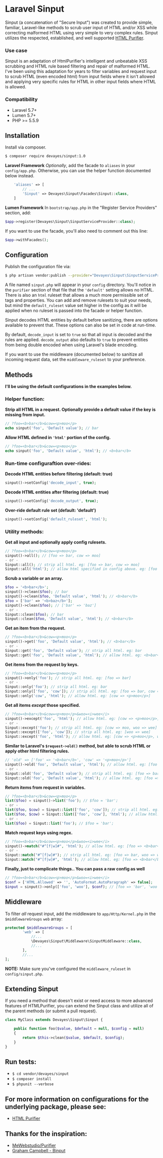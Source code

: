 


Laravel Sinput
==========

Sinput (a concatenation of "Secure Input") was created to provide simple, familiar, Laravel-like methods to scrub user input of HTML and/or XSS while correcting malformed HTML using very simple to very complex rules. Sinput utilizes the respected, established, and well supported [HTML Purifier](http://htmlpurifier.org/ "HTML Purifier").

### Use case
Sinput is an adaptation of HtmlPurifier's intelligent and unbeatable XSS scrubbing and HTML rule based filtering and repair of malformed HTML. I've been using this adaptation for years to filter variables and request input to scrub HTML (even encoded html) from input fields where it isn't allowed and applying very specific rules for HTML in other input fields where HTML is allowed.

### Compatibility
- Laravel 5.7+
- Lumen 5.7+
- PHP >= 5.5.9

## Installation

Install via composer.
```bash
$ composer require devayes/sinput:1.0
```

**Laravel Framework**
*Optionally*, add the facade to `aliases` in your `config/app.php`. Otherwise, you can use the helper function documented below instead.

```php
    'aliases' => [
        // ...
        'Sinput' => Devayes\Sinput\Facades\Sinput::class,
    ]
```

**Lumen Framework**
In `bootstrap/app.php` in the "Register Service Providers" section, add:
```php
$app->register(Devayes\Sinput\SinputServiceProvider::class);
```
If you want to use the facade, you'll also need to comment out this line:
```php
$app->withFacades();
```

## Configuration
Publish the configuration file via:
```bash
$ php artisan vendor:publish --provider="Devayes\Sinput\SinputServiceProvider"
```

A file named `sinput.php` will appear in your `config` directory. You'll notice in the `purifier` section of that file that the `'default'` setting allows no HTML. There is also an `html` ruleset that allows a much more permissible set of tags and properties. You can add and remove rulesets to suit your needs, but mind the `default_ruleset` value set higher in the config as it will be applied when no ruleset is passed into the facade or helper function.

Sinput decodes HTML entities by default before sanitizing, there are options available to prevent that. These options can also be set in code at run-time.

By default, `decode_input` is set to `true` so that all input is decoded and the rules are applied. `decode_output` also defaults to `true` to prevent entities from being double encoded when using Laravel's blade encoding.

If you want to use the middleware (documented below) to sanitize all incoming request data, set the `middleware_ruleset` to your preference.

## Methods
**I'll be using the default configurations in the examples below.**

### Helper function:
**Strip all HTML in a request. Optionally provide a default value if the key is missing from input.**
```php
// ?foo=<b>bar</b>&cow=<p>moo</p>
echo sinput('foo', 'Default value'); // bar
```

**Allow HTML defined in `'html'` portion of the config.**
```php
// ?foo=<b>bar</b>&cow=<p>moo</p>
echo sinput('foo', 'Default value', 'html'); // <b>bar</b>
```

### Run-time configuraftion over-rides:
**Decode HTML entities before filtering (default: true)**
```php
sinput()->setConfig('decode_input', true);
```

**Decode HTML entities after filtering (default: true)**
```php
sinput()->setConfig('decode_output', true);
```

**Over-ride default rule set (default: 'default')**
```php
sinput()->setConfig('default_ruleset', 'html');
```

### Utility methods:
**Get all input and optionally apply config rulesets.**
```php
// ?foo=<b>bar</b>&cow=<p>moo</p>
sinput()->all(); // [foo => bar, cow => moo]
- or -
Sinput::all(); // strip all html. eg: [foo => bar, cow => moo]
Sinput::all('html'); // allow html specified in config above. eg: [foo => <b>bar</b>, cow => <p>moo</p>]
```

**Scrub a variable or an array.**
```php
$foo = '<b>bar</b>';
sinput()->clean($foo); // bar
sinput()->clean($foo, 'Default value', 'html'); // <b>bar</b>
$foo = ['bar' => '<b>baz</b>'];
sinput()->clean($foo); // ['bar' => 'baz']
- or -
Sinput::clean($foo); // bar
Sinput::clean($foo, 'Default value', 'html'); // <b>bar</b>
```

**Get an item from the request.**
```php
// ?foo=<b>bar</b>&cow=<p>moo</p>
sinput()->get('foo', 'Default value', 'html'); // <b>bar</b>
- or -
Sinput::get('foo', 'Default value'); // strip all html. eg: bar
Sinput::get('foo', 'Default value', 'html'); // allow html. eg: <b>bar</b>
```

**Get items from the request by keys.**
```php
// ?foo=<b>bar</b>&cow=<p>moo</p>
sinput()->only('foo'); // strip all html. eg: [foo => bar]
- or -
Sinput::only('foo'); // strip all html. eg: bar
Sinput::only(['foo', 'cow']); // strip all html. eg: [foo => bar, cow => moo]
Sinput::only('cow', 'html'); // allow html. eg: [cow => <p>moo</p>]
```

**Get all items *except* those specified.**
```php
// ?foo=<b>bar</b>&cow=<p>moo</p>&woo=<i>wee</i>
sinput()->except('foo', 'html'); // allow html. eg: [cow => <p>moo</p>, woo => <i>wee</i>]
- or -
Sinput::except('foo'); // strip all html. eg: [cow => moo, woo => wee]
Sinput::except(['foo', 'cow']); // strip all html. eg: [woo => wee]
Sinput::except('foo', 'html'); // allow html. eg: [cow => <p>moo</p>, woo => <i>wee</i>]
```

**Similar to Laravel's `$request->old()` method, but able to scrub HTML or apply other html filtering rules.**
```php
// 'old' => ['foo' => '<b>bar</b>', 'cow' => '<p>moo</p>']
sinput()->old('foo', 'Default value', 'html'); // allow html. eg: [foo => <b>bar</b>]
- or -
Sinput::old('foo', 'Default value'); // strip all html. eg: [foo => bar]
Sinput::old('foo', 'Default value', 'html'); // allow html. eg: [foo => <b>bar</b>]
```

**Return items from request in variables.**
```php
// ?foo=<b>bar</b>&cow=<p>moo</p>
list($foo) = sinput()->list('foo'); // $foo = 'bar';
- or -
list($foo, $cow) = Sinput::list(['foo', 'cow']); // strip all html. eg: $foo = 'bar'; $cow = 'moo';
list($foo, $cow) = Sinput::list(['foo', 'cow'], 'html'); // allow html. eg: $foo = '<b>bar</b>'; $cow = '<p>moo</p>'
- or -
list($foo) = Sinput::list('foo'); // $foo = 'bar';
```

**Match request keys using regex.**
```php
// ?foo=<b>bar</b>&cow=<p>moo</p>&woo=<i>wee</i>
sinput()->match("#^[f|w]#", 'html'); // allow html. eg: [foo => <b>bar</b>, woo => <i>wee</i>]
- or -
Sinput::match("#^[f|w]#"); // strip all html. eg: [foo => bar, woo => wee]
Sinput::match("#^[f|w]#", 'html'); // allow html. eg: [foo => <b>bar</b>, woo => <i>wee</i>]
```

**Finally, just to complicate things.. You can pass a raw config as well**
```php
// ?foo=<b>bar</b>&cow=<p>moo</p>&woo=<i>wee</i>
$conf = ['HTML.Allowed' => '', 'AutoFormat.AutoParagraph' => false];
$input = sinput()->only(['foo', 'woo'], $conf); // [foo => 'bar', 'woo' => 'wee']
```

## Middleware
To filter *all* request input, add the middleware to `app/Http/Kernel.php` in the `$middlewareGroups` `web` array:
```php
protected $middlewareGroups = [
        'web' => [
            //...
            \Devayes\Sinput\Middleware\SinputMiddleware::class,
            //...
        ],
        //...
];
```
**NOTE:** Make sure you've configured the `middleware_ruleset` in `config/sinput.php`.

## Extending Sinput
If you need a method that doesn't exist or need access to more advanced features of HTMLPurifier, you can extend the Sinput class and utilize all of the parent methods (or submit a pull request).
```php
class MyClass extends Devayes\Sinput\Sinput {

    public function foo($value, $default = null, $config = null)
    {
        return $this->clean($value, $default, $config);
    }
}
```

## Run tests:
- `$ cd vendor/devayes/sinput`
- `$ composer install`
- `$ phpunit --verbose`

## For more information on configurations for the underlying package, please see:
- [HTML Purifier](http://htmlpurifier.org/ "HTML Purifier")

## Thanks for the inspiration:
- [MeWebstudio/Purifier](https://github.com/mewebstudio/Purifier "MeWebstudio/Purifier")
- [Graham Campbell - Binput](https://github.com/GrahamCampbell/Laravel-Binput "Graham Campbell/Binput")
